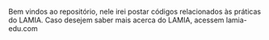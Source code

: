 Bem vindos ao repositório, nele irei postar códigos relacionados às práticas do LAMIA. Caso desejem saber mais acerca do LAMIA, acessem lamia-edu.com
